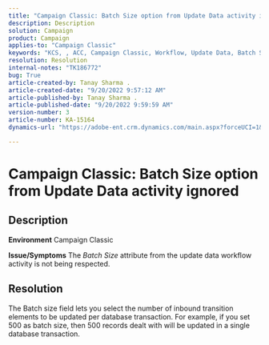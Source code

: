 ```yaml
---
title: "Campaign Classic: Batch Size option from Update Data activity ignored"
description: Description
solution: Campaign
product: Campaign
applies-to: "Campaign Classic"
keywords: "KCS, , ACC, Campaign Classic, Workflow, Update Data, Batch Size"
resolution: Resolution
internal-notes: "TK186772"
bug: True
article-created-by: Tanay Sharma .
article-created-date: "9/20/2022 9:57:12 AM"
article-published-by: Tanay Sharma .
article-published-date: "9/20/2022 9:59:59 AM"
version-number: 3
article-number: KA-15164
dynamics-url: "https://adobe-ent.crm.dynamics.com/main.aspx?forceUCI=1&pagetype=entityrecord&etn=knowledgearticle&id=e9123394-ca38-ed11-9db1-002248086735"

---
```

# Campaign Classic: Batch Size option from Update Data activity ignored

## Description

<b>Environment</b>
Campaign Classic


<b>Issue/Symptoms</b>
The *Batch Size* attribute from the update data workflow activity is not being respected.




## Resolution


The Batch size field lets you select the number of inbound transition elements to be updated per database transaction. For example, if you set 500 as batch size, then 500 records dealt with will be updated in a single database transaction.


